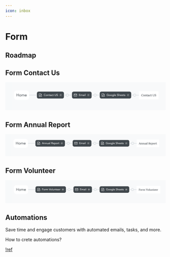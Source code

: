 ```yaml
---
icon: inbox
---
```

# Form

## Roadmap

## Form Contact Us

![](/static/contact1.png)

## Form Annual Report 

![](/static/annual1.png)

## Form Volunteer

![](/static/form1.png)

## Automations
Save time and engage customers with automated emails, tasks, and more.

How to crete automations?

[!ref](https://support.wix.com/en/article/wix-automations-creating-a-new-automation)
